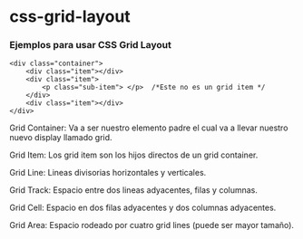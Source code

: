 # css-grid-layout
### Ejemplos para usar CSS Grid Layout

~~~
<div class="container">
	<div class="item"></div>
	<div class="item">
		<p class="sub-item"> </p>  /*Este no es un grid item */
	</div>
	<div class="item"></div>
</div>
~~~

Grid Container: Va a ser nuestro elemento padre el cual va a llevar nuestro nuevo display llamado grid.


Grid Item: Los grid item son los hijos directos de un grid container.


Grid Line: Lineas divisorias horizontales y verticales.


Grid Track: Espacio entre dos lineas adyacentes, filas y columnas.


Grid Cell: Espacio en dos filas adyacentes y dos columnas adyacentes.


Grid Area: Espacio rodeado por cuatro grid lines (puede ser mayor tamaño).


